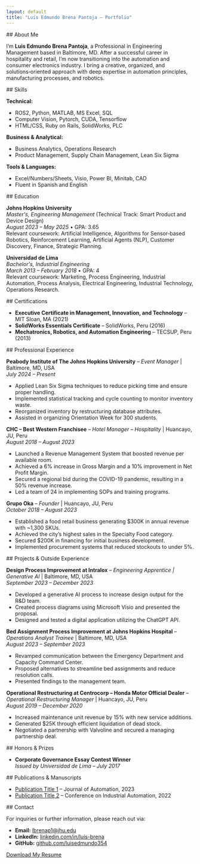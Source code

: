 ```yaml
---
layout: default
title: "Luis Edmundo Brena Pantoja – Portfolio"
---
```


<div class="portfolio-container">

<!-- About Section -->
<section id="about" class="section-wrapper">
## About Me

I’m **Luis Edmundo Brena Pantoja**, a Professional in Engineering Management based in Baltimore, MD. After a successful career in hospitality and retail, I’m now transitioning into the automation and consumer electronics industry. I bring a creative, organized, and solutions‑oriented approach with deep expertise in automation principles, manufacturing processes, and robotics.
</section>

<!-- Skills Section -->
<section id="skills" class="section-wrapper">
## Skills

**Technical:**  
- ROS2, Python, MATLAB, MS Excel, SQL  
- Computer Vision, Pytorch, CUDA, Tensorflow  
- HTML/CSS, Ruby on Rails, SolidWorks, PLC  

**Business & Analytical:**  
- Business Analytics, Operations Research  
- Product Management, Supply Chain Management, Lean Six Sigma  

**Tools & Languages:**  
- Excel/Numbers/Sheets, Visio, Power BI, Minitab, CAD  
- Fluent in Spanish and English
</section>

<!-- Education Section -->
<section id="education" class="section-wrapper">
## Education

**Johns Hopkins University**  
*Master's, Engineering Management* (Technical Track: Smart Product and Device Design)  
_August 2023 – May 2025_ • GPA: 3.65  
Relevant coursework: Artificial Intelligence, Algorithms for Sensor‑based Robotics, Reinforcement Learning, Artificial Agents (NLP), Customer Discovery, Finance, Strategic Planning.

**Universidad de Lima**  
*Bachelor's, Industrial Engineering*  
_March 2013 – February 2018_ • GPA: 4  
Relevant coursework: Marketing, Process Engineering, Industrial Automation, Process Analysis, Electrical Engineering, Industrial Technology, Operations Research.
</section>

<!-- Certifications Section -->
<section id="certifications" class="section-wrapper">
## Certifications

- **Executive Certificate in Management, Innovation, and Technology** – MIT Sloan, MA (2021)
- **SolidWorks Essentials Certificate** – SolidWorks, Peru (2016)
- **Mechatronics, Robotics, and Automation Engineering** – TECSUP, Peru (2013)
</section>

<!-- Professional Experience Section -->
<section id="experience" class="section-wrapper">
## Professional Experience

**Peabody Institute of The Johns Hopkins University** – *Event Manager* | Baltimore, MD, USA  
_July 2024 – Present_  
- Applied Lean Six Sigma techniques to reduce picking time and ensure proper handling.
- Implemented statistical tracking and cycle counting to monitor inventory waste.
- Reorganized inventory by restructuring database attributes.
- Assisted in organizing Orientation Week for 300 students.

**CHC – Best Western Franchisee** – *Hotel Manager – Hospitality* | Huancayo, JU, Peru  
_August 2018 – August 2023_  
- Launched a Revenue Management System that boosted revenue per available room.
- Achieved a 6% increase in Gross Margin and a 10% improvement in Net Profit Margin.
- Secured a regional bid during the COVID-19 pandemic, resulting in a 50% revenue increase.
- Led a team of 24 in implementing SOPs and training programs.

**Grupo Oka** – *Founder* | Huancayo, JU, Peru  
_October 2018 – August 2023_  
- Established a food retail business generating $300K in annual revenue with ~1,300 SKUs.
- Achieved the city’s highest sales in the Specialty Food category.
- Secured $200K in financing for initial business development.
- Implemented procurement systems that reduced stockouts to under 5%.
</section>

<!-- Projects & Outside Experience Section -->
<section id="projects" class="section-wrapper">
## Projects & Outside Experience

**Design Process Improvement at Intralox** – *Engineering Apprentice | Generative AI* | Baltimore, MD, USA  
_September 2023 – December 2023_  
- Developed a generative AI process to increase design output for the R&D team.
- Created process diagrams using Microsoft Visio and presented the proposal.
- Designed and tested a digital application utilizing the ChatGPT API.

**Bed Assignment Process Improvement at Johns Hopkins Hospital** – *Operations Analyst Trainee* | Baltimore, MD, USA  
_August 2023 – September 2023_  
- Revamped communication between the Emergency Department and Capacity Command Center.
- Proposed alternatives to streamline bed assignments and reduce resolution calls.
- Presented findings to the management team.

**Operational Restructuring at Centrocorp – Honda Motor Official Dealer** – *Operational Restructuring Manager* | Huancayo, JU, Peru  
_August 2019 – December 2020_  
- Increased maintenance unit revenue by 15% with new service additions.
- Generated $25K through efficient liquidation of dead stock.
- Negotiated a partnership with Valvoline and secured a managing partnership deal.
</section>

<!-- Honors Section -->
<section id="honors" class="section-wrapper">
## Honors & Prizes

- **Corporate Governance Essay Contest Winner**  
  *Issued by Universidad de Lima – July 2017*
</section>

<!-- Publications Section -->
<section id="publications" class="section-wrapper">
## Publications & Manuscripts

- [Publication Title 1](https://doi.org/10.1000/example1) – Journal of Automation, 2023  
- [Publication Title 2](https://doi.org/10.1000/example2) – Conference on Industrial Automation, 2022
</section>

<!-- Contact Section -->
<section id="contact" class="section-wrapper">
## Contact

For inquiries or further information, please reach out via:

- **Email:** [lbrenap1@jhu.edu](mailto:lbrenap1@jhu.edu)  
- **LinkedIn:** [linkedin.com/in/luis-brena](https://www.linkedin.com/in/luis-brena/)  
- **GitHub:** [github.com/luisedmundo354](https://github.com/luisedmundo354)

[Download My Resume](assets/resume.pdf)
</section>

</div>
